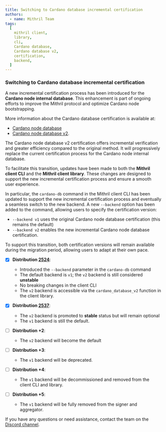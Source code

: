 ```yaml
---
title: Switching to Cardano database incremental certification
authors:
  - name: Mithril Team
tags:
  [
    mithril client,
    library,
    cli,
    Cardano database,
    Cardano database v2,
    certification,
    backend,
  ]
---
```


### Switching to Cardano database incremental certification

A new incremental certification process has been introduced for the **Cardano node internal database**. This enhancement is part of ongoing efforts to improve the Mithril protocol and optimize Cardano node bootstrapping.

More information about the Cardano database certification is available at:

- [Cardano node database](https://mithril.network/doc/mithril/advanced/mithril-certification/cardano-node-database)
- [Cardano node database v2](https://mithril.network/doc/mithril/advanced/mithril-certification/cardano-node-database-v2).

The Cardano node database v2 certification offers incremental verification and greater efficiency compared to the original method. It will progressively replace the current certification process for the Cardano node internal database.

To facilitate this transition, updates have been made to both the **Mithril client CLI** and the **Mithril client library**. These changes are designed to support the new incremental certification process and ensure a smooth user experience.

In particular, the `cardano-db` command in the Mithril client CLI has been updated to support the new incremental certification process and eventually a seamless switch to the new backend. A new `--backend` option has been added to the command, allowing users to specify the certification version:

- `--backend v1` uses the original Cardano node database certification (this remains the default)
- `--backend v2` enables the new incremental Cardano node database certification.

To support this transition, both certification versions will remain available during the migration period, allowing users to adapt at their own pace.

- [x] **Distribution [2524](https://github.com/input-output-hk/mithril/releases/tag/2524.0)**:
  - Introduced the `--backend` parameter in the `cardano-db` command
  - The default backend is `v1`; the `v2` backend is still considered **unstable**
  - No breaking changes in the client CLI
  - The `v2` backend is accessible via the `cardano_database_v2` function in the client library.

- [x] **Distribution [2537](https://github.com/input-output-hk/mithril/releases/tag/2537.0)**:
  - The `v2` backend is promoted to **stable** status but will remain optional
  - The `v1` backend is still the default.

- [ ] **Distribution +2**:
  - The `v2` backend will become the default

- [ ] **Distribution +3**:
  - The `v1` backend will be deprecated.

- [ ] **Distribution +4**:
  - The `v1` backend will be decommissioned and removed from the client CLI and library.

- [ ] **Distribution +5**:
  - The `v1` backend will be fully removed from the signer and aggregator.

If you have any questions or need assistance, contact the team on the [Discord channel](https://discord.gg/5kaErDKDRq).
